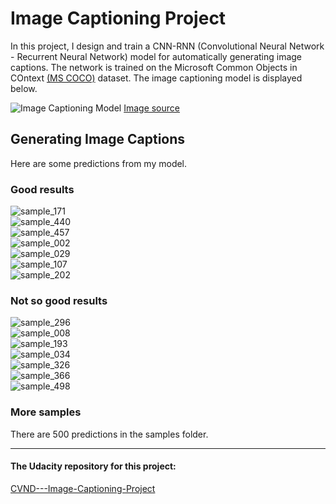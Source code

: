 # Image Captioning Project

In this project, I design and train a CNN-RNN (Convolutional Neural Network - Recurrent Neural Network) model for  automatically generating image captions. The network is trained on the Microsoft Common Objects in COntext [(MS COCO)](http://cocodataset.org/#home) dataset. The image captioning model is displayed below.

![Image Captioning Model](images/cnn_rnn_model.png?raw=true) [Image source](https://arxiv.org/pdf/1411.4555.pdf)


## Generating Image Captions

Here are some predictions from my model.

### Good results
![sample_171](samples/sample_171.png?raw=true)<br/>
![sample_440](samples/sample_440.png?raw=true)<br/>
![sample_457](samples/sample_457.png?raw=true)<br/>
![sample_002](samples/sample_002.png?raw=true)<br/>
![sample_029](samples/sample_029.png?raw=true)<br/>
![sample_107](samples/sample_107.png?raw=true)<br/>
![sample_202](samples/sample_202.png?raw=true)


### Not so good results

![sample_296](samples/sample_296.png?raw=true)<br/>
![sample_008](samples/sample_008.png?raw=true)<br/>
![sample_193](samples/sample_193.png?raw=true)<br/>
![sample_034](samples/sample_034.png?raw=true)<br/>
![sample_326](samples/sample_326.png?raw=true)<br/>
![sample_366](samples/sample_366.png?raw=true)<br/>
![sample_498](samples/sample_498.png?raw=true)

### More samples
There are 500 predictions in the samples folder.

---
#### The Udacity repository for this project:
 [CVND---Image-Captioning-Project](https://github.com/udacity/CVND---Image-Captioning-Project)
